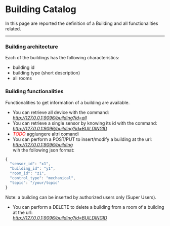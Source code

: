 # Building Catalog
In this page are reported the definition of a Building and all functionalities related.

---

### Building architecture

Each of the buildings has the following characteristics:

- building id
- building type (short description)
- all rooms


### Building functionalities

Functionalities to get information of a building are available.
- You can retrieve all device with the command:\
<span style="color:green"> *http://127.0.0.1:9096/building?id=all* </span>
- You can retrieve a single sensor by knowing its id with the command:\
<span style="color:green">*http://127.0.0.1:9096/building?id=BUILDINGID* </span>
- <span style="color:red">*TODO* </span> aggiungere altri comandi
- You can perform a POST/PUT to insert/modify a building at the url:\
<span style="color:green">*http://127.0.0.1:9096/building* </span>\
wih the following json format:

```javascript
{
  "sensor_id": "x1",
  "building_id": "y1",
  "room_id": "z1",
  "control_type": "mechanical",
  "topic": "/your/topic"
}
```

Note: a building can be inserted by authorized users only (Super Users).

- You can perform a DELETE to delete a building from a room of a building at the url:\
<span style="color:green">*http://127.0.0.1:9096/building?id=BUILDINGID* </span>


